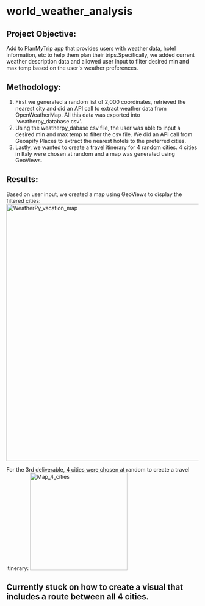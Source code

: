 # world_weather_analysis

## Project Objective: 
Add to PlanMyTrip app that provides users with weather data, hotel information, etc to help them plan their trips.Specifically, we added current weather description data and allowed user input to filter desired min and max temp based on the user's weather preferences. 

## Methodology: 
1. First we generated a random list of 2,000 coordinates, retrieved the nearest city and did an API call to extract weather data from OpenWeatherMap. All this data was exported into 'weatherpy_database.csv'. 
2. Using the weatherpy_dabase csv file, the user was able to input a desired min and max temp to filter the csv file. We did an API call from Geoapify Places to extract the nearest hotels to the preferred cities. 
3. Lastly, we wanted to create a travel itinerary for 4 random cities. 4 cities in Italy were chosen at random and a map was generated using GeoViews. 

## Results: 
Based on user input, we created a map using GeoViews to display the filtered cities: 
<img width="673" alt="WeatherPy_vacation_map" src="https://user-images.githubusercontent.com/113721712/213933126-155c5763-44d7-4da5-97b6-5fe544afe692.png">

For the 3rd deliverable, 4 cities were chosen at random to create a travel itinerary: 
<img width="255" alt="Map_4_cities" src="https://user-images.githubusercontent.com/113721712/213933342-42d93fd8-d4d8-48a4-a0e1-f2b7dda19e17.png">


## Currently stuck on how to create a visual that includes a route between all 4 cities. 
